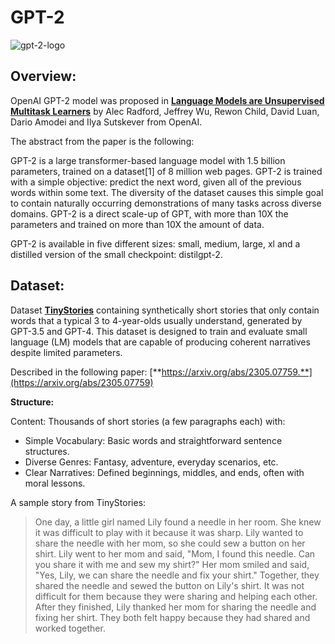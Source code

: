 # GPT-2
![gpt-2-logo](https://github.com/user-attachments/assets/fbcc6091-135b-4b0c-b1a5-af7c6c373944)
## Overview:
OpenAI GPT-2 model was proposed in [**Language Models are Unsupervised Multitask Learners**](https://cdn.openai.com/better-language-models/language_models_are_unsupervised_multitask_learners.pdf) by Alec Radford, Jeffrey Wu, Rewon Child, David Luan, Dario Amodei and Ilya Sutskever from OpenAI.

The abstract from the paper is the following:

GPT-2 is a large transformer-based language model with 1.5 billion parameters, trained on a dataset[1] of 8 million web pages. GPT-2 is trained with a simple objective: predict the next word, given all of the previous words within some text. The diversity of the dataset causes this simple goal to contain naturally occurring demonstrations of many tasks across diverse domains. GPT-2 is a direct scale-up of GPT, with more than 10X the parameters and trained on more than 10X the amount of data.

GPT-2 is available in five different sizes: small, medium, large, xl and a distilled version of the small checkpoint: distilgpt-2.

## Dataset:
Dataset [**TinyStories**](https://huggingface.co/datasets/roneneldan/TinyStories) containing synthetically short stories that only contain words that a typical 3 to 4-year-olds usually understand, generated by GPT-3.5 and GPT-4. This dataset is designed to train and evaluate small language (LM) models that are capable of producing coherent narratives despite limited parameters.

Described in the following paper: [**https://arxiv.org/abs/2305.07759.**](https://arxiv.org/abs/2305.07759)

**Structure:**

  Content: Thousands of short stories (a few paragraphs each) with:
   - Simple Vocabulary: Basic words and straightforward sentence structures.
   - Diverse Genres: Fantasy, adventure, everyday scenarios, etc.
   - Clear Narratives: Defined beginnings, middles, and ends, often with moral lessons.

A sample story from TinyStories:
> One day, a little girl named Lily found a needle in her room. She knew it was difficult to play with it because it was sharp. Lily wanted to share the needle with her mom, so she could sew a button on her shirt. Lily went to her mom and said, "Mom, I found this needle. Can you share it with me and sew my shirt?" Her mom smiled and said, "Yes, Lily, we can share the needle and fix your shirt." Together, they shared the needle and sewed the button on Lily's shirt. It was not difficult for them because they were sharing and helping each other. After they finished, Lily thanked her mom for sharing the needle and fixing her shirt. They both felt happy because they had shared and worked together.
